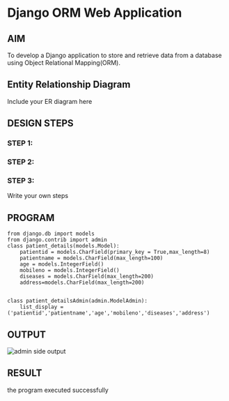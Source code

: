 # Django ORM Web Application

## AIM
To develop a Django application to store and retrieve data from a database using Object Relational Mapping(ORM).

## Entity Relationship Diagram

Include your ER diagram here

## DESIGN STEPS

### STEP 1:

### STEP 2:

### STEP 3:

Write your own steps

## PROGRAM
```
from django.db import models
from django.contrib import admin
class patient_details(models.Model):
    patientid = models.CharField(primary_key = True,max_length=8)
    patientname = models.CharField(max_length=100)
    age = models.IntegerField()
    mobileno = models.IntegerField()
    diseases = models.CharField(max_length=200)
    address=models.CharField(max_length=200)


class patient_detailsAdmin(admin.ModelAdmin):
    list_display = ('patientid','patientname','age','mobileno','diseases','address')
```


## OUTPUT

![admin side output](adminoutput.png)


## RESULT
the program executed successfully
